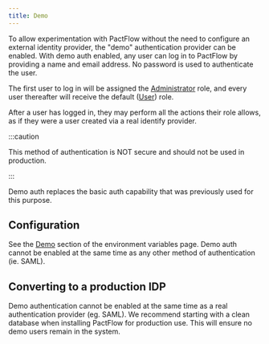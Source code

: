 ```yaml
---
title: Demo
---
```


To allow experimentation with PactFlow without the need to configure an external identity provider, the "demo" authentication provider can be enabled. With demo auth enabled, any user can log in to PactFlow by providing a name and email address. No password is used to authenticate the user.

The first user to log in will be assigned the [Administrator](/docs/permissions/predefined-roles#administrator) role, and every user thereafter will receive the default ([User](/docs/permissions/predefined-roles#user)) role.

After a user has logged in, they may perform all the actions their role allows, as if they were a user created via a real identify provider.

:::caution

This method of authentication is NOT secure and should not be used in production.

:::

Demo auth replaces the basic auth capability that was previously used for this purpose.

## Configuration

See the [Demo](/docs/on-premises/environment-variables#demo_auth_enabled) section of the environment variables page. Demo auth cannot be enabled at the same time as any other method of authentication (ie. SAML).

## Converting to a production IDP

Demo authentication cannot be enabled at the same time as a real authentication provider (eg. SAML). We recommend starting with a clean database when installing PactFlow for production use. This will ensure no demo users remain in the system.
